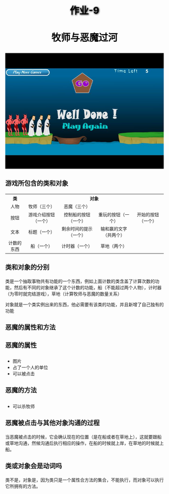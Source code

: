 <h2 style="color:black;text-shadow:1px 1px 5px black;text-align:center;font-size:30px">作业-9</h2>

<h3 style="text-align:center;font-size:30px;color:black;">牧师与恶魔过河</h3>

<img src="images/hw9.1.jpg">

<h3 style="font-size:20px;"> 游戏所包含的类和对象</h3>

<table style="text-align:center;">

<tr>
<th>类</th>
<th colspan="4">对象</th>
</tr>
<tr>
<td>人物</td>
<td>牧师（三个）</td>
<td>恶魔（三个）</td>
<td></td>
<td></td>
</tr>
<tr>
<td>按钮</td>
<td>游戏介绍按钮（一个）</td>
<td>控制船的按钮（一个）</td>
<td>重玩的按钮（一个）</td>
<td>开始的按钮（一个）</td>
</tr>
<tr>
<td>文本</td>
<td>标题（一个）</td>
<td>剩余时间的提示（一个）</td>
<td>输和赢的文字（共两个）</td>
<td></td>
</tr>
<tr>
<td>计数的东西</td>
<td>船（一个）</td>
<td>计时器（一个）</td>
<td>草地（两个）</td>
<td></td>
</tr>

</table>


<h3 style="font-size:20px;"> 类和对象的分别</h3>
<p>类是一个抽取事物共有功能的一个东西，例如上面计数的类含盖了计算次数的功能，然后有不同的对象继承了这个计数的功能，船（不能超过两个人物），计时器（为零时就完结游戏），草地（计算牧师与恶魔的数量关系）</p>
<p>对象就是一个类实例出来的东西，他必需要有该类的功能，并且新增了自己独有的功能</p>

<h3 style="font-size:20px;"> 恶魔的属性和方法</h3>

<h4 style="font-size:20px;"> 恶魔的属性</h4>
<div>
<ul>
<li>图片
<li>占了一个人的单位
<li>可以被点击
</ul> 

<h4 style="font-size:20px;"> 恶魔的方法</h4>

<ul>
<li>可以杀牧师
</ul>
</div>
<h3 style="font-size:20px;"> 恶魔被点击与其他对象沟通的过程</h3>
<p>当恶魔被点击的时候，它会确认现在的位置（是在船或者在草地上），这就要跟船或草地沟通，然候沟通后执行相应的操作，在船的时候就上岸，在草地的时候就上船。</p>

<h3 style="font-size:20px;">类或对象会是动词吗</h3>
<p>类不是，对象是，因为类只是一个属性合方法的集合，不能执行，而对象可以执行它所拥有的方法。</p>